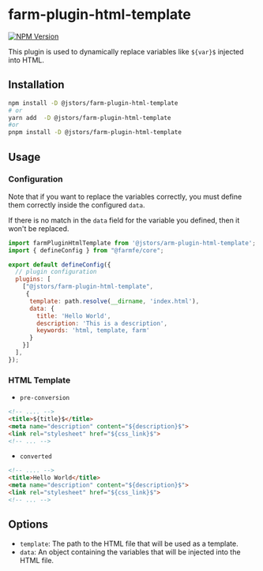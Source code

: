 # farm-plugin-html-template
<a href="https://www.npmjs.com/package/@jstors/farm-plugin-html-template">![NPM Version](https://img.shields.io/npm/v/%40jstors%2Ffarm-plugin-html-template)</a>



This plugin is used to dynamically replace variables like `${var}$` injected into HTML.

## Installation

```bash
npm install -D @jstors/farm-plugin-html-template 
# or
yarn add  -D @jstors/farm-plugin-html-template
#or 
pnpm install -D @jstors/farm-plugin-html-template
```
## Usage

### Configuration

Note that if you want to replace the variables correctly, you must define them correctly inside the configured `data`.

If there is no match in the `data` field for the variable you defined, then it won't be replaced.

```javascript
import farmPluginHtmlTemplate from '@jstors/arm-plugin-html-template';
import { defineConfig } from "@farmfe/core";

export default defineConfig({
  // plugin configuration
  plugins: [
    ["@jstors/farm-plugin-html-template",
     {
      template: path.resolve(__dirname, 'index.html'),
      data: {
        title: 'Hello World',
        description: 'This is a description',
        keywords: 'html, template, farm'
      }
    }]
  ],
});
```
### HTML Template

- `pre-conversion`
```html
<!-- .... -->
<title>${title}$</title>
<meta name="description" content="${description}$">
<link rel="stylesheet" href="${css_link}$">
<!-- ... -->
```
- `converted`

```html
<!-- .... -->
<title>Hello World</title>
<meta name="description" content="${description}$">
<link rel="stylesheet" href="${css_link}$">
<!-- ... -->
```

## Options

- `template`: The path to the HTML file that will be used as a template.
- `data`: An object containing the variables that will be injected into the HTML file.
